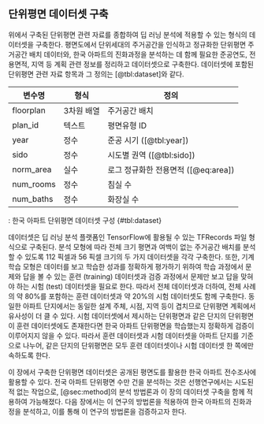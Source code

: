## 단위평면 데이터셋 구축

위에서 구축된 단위평면 관련 자료를 종합하여
딥 러닝 분석에 적용할 수 있는 형식의 데이터셋을 구축한다.
평면도에서 단위세대의 주거공간을 인식하고 정규화한
단위평면 주거공간 배치 데이터와,
한국 아파트의 진화과정을 분석하는 데 함께 필요한
준공연도, 전용면적, 지역 등
계획 관련 정보를
정리하고 데이터셋으로 구축한다.
데이터셋에 포함된 단위평면 관련 자료 항목과 그 정의는 [@tbl:dataset]와 같다.

변수명|형식|정의
------|------|---------------
floorplan|3차원 배열|주거공간 배치
plan_id|텍스트|평면유형 ID
year|정수|준공 시기 ([@tbl:year])
sido|정수|시도별 권역 ([@tbl:sido])
norm_area|실수|로그 정규화한 전용면적 ([@eq:area])
num_rooms|정수|침실 수
num_baths|정수|화장실 수

: 한국 아파트 단위평면 데이터셋 구성 {#tbl:dataset}

<!-- 구체적인 방법
배운 것
한계? -->

데이터셋은
딥 러닝 분석 플랫폼인
TensorFlow에 활용될 수 있는 TFRecords 파일 형식으로 구축된다.
분석 모형에 따라 전체 크기 평면과 여백이 없는 주거공간 배치를 분석할 수 있도록
112 픽셀과 56 픽셀 크기의 두 가지 데이터셋을 각각 구축한다.
또한, 기계학습 모형은 데이터를 보고 학습한 성과를 정확하게 평가하기 위하여
학습 과정에서 문제와 답을 볼 수 있는 훈련 (training) 데이터셋과
검증 과정에서 문제만 보고 답을 맞혀야 하는 시험 (test) 데이터셋을
필요로 한다.
따라서 전체 데이터셋과 더하여,
전체 사례의 약 80%를 포함하는 훈련 데이터셋과 약 20%의 시험 데이터셋도 함께 구축한다.
동일한 아파트 단지에서는 동일한 설계 주체, 시점, 지역 등이 겹치므로
단위평면 계획에서 유사성이 더 클 수 있다.
시험 데이터셋에서 제시하는 단위평면과 같은 단지의 단위평면이 훈련 데이터셋에도 존재한다면
한국 아파트 단위평면을 학습했는지 정확하게 검증이 이루어지지 않을 수 있다.
따라서 훈련 데이터셋과 시험 데이터셋을 아파트 단지를 기준으로 나누어,
같은 단지의 단위평면은 모두 훈련 데이터셋이나 시험 데이터셋 한 쪽에만 속하도록 한다.

이 장에서 구축한 단위평면 데이터셋은
공개된 평면도를 활용한 한국 아파트 전수조사에 활용할 수 있다.
전국 아파트 단위평면 수만 건을 분석하는 것은
선행연구에서는 시도된 적 없는 작업으로,
[@sec:method]의 분석 방법론과 이 장의 데이터셋 구축을
함께 적용하여 가능해졌다.
다음 장에서는
이 연구의 방법론을 적용하여
한국 아파트의 진화과정을 분석하고,
이를 통해 이 연구의 방법론을 검증하고자 한다.
